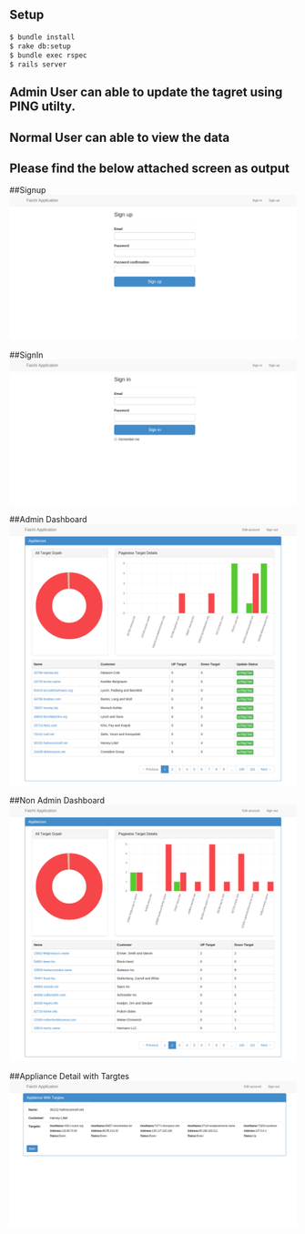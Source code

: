 ## Setup

```
$ bundle install
$ rake db:setup
$ bundle exec rspec
$ rails server
```

## Admin User can able to update the tagret using PING utilty.

## Normal User can able to view the data

## Please find the below attached screen as output

##Signup
![alt tag](https://raw.githubusercontent.com/lsethi123/application_api/master/public/sign_up.png)

##SignIn
![alt tag](https://raw.githubusercontent.com/lsethi123/application_api/master/public/sign_in.png)

##Admin Dashboard
![alt tag](https://raw.githubusercontent.com/lsethi123/application_api/master/public/admin_dashboard.png)


##Non Admin Dashboard
![alt tag](https://raw.githubusercontent.com/lsethi123/application_api/master/public/dashborad.png)

##Appliance Detail with Targtes
![alt tag](https://raw.githubusercontent.com/lsethi123/application_api/master/public/Target.png)

